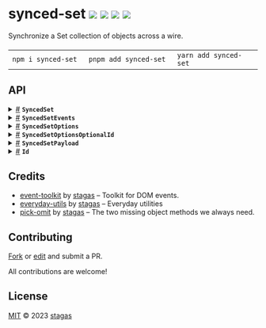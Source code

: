 

<h1>
synced-set <a href="https://npmjs.org/package/synced-set"><img src="https://img.shields.io/badge/npm-v2.0.0-F00.svg?colorA=000"/></a> <a href="src"><img src="https://img.shields.io/badge/loc-133-FFF.svg?colorA=000"/></a> <a href="https://cdn.jsdelivr.net/npm/synced-set@2.0.0/dist/synced-set.min.js"><img src="https://img.shields.io/badge/brotli-1.3K-333.svg?colorA=000"/></a> <a href="LICENSE"><img src="https://img.shields.io/badge/license-MIT-F0B.svg?colorA=000"/></a>
</h1>

<p></p>

Synchronize a Set collection of objects across a wire.

<h4>
<table><tr><td title="Triple click to select and copy paste">
<code>npm i synced-set </code>
</td><td title="Triple click to select and copy paste">
<code>pnpm add synced-set </code>
</td><td title="Triple click to select and copy paste">
<code>yarn add synced-set</code>
</td></tr></table>
</h4>


## API

<p>  <details id="SyncedSet$44" title="Class" ><summary><span><a href="#SyncedSet$44">#</a></span>  <code><strong>SyncedSet</strong></code>    </summary>  <a href=""></a>  <ul>        <p>  <details id="constructor$45" title="Constructor" ><summary><span><a href="#constructor$45">#</a></span>  <code><strong>constructor</strong></code><em>(options)</em>    </summary>  <a href=""></a>  <ul>    <p>  <details id="new SyncedSet$46" title="ConstructorSignature" ><summary><span><a href="#new SyncedSet$46">#</a></span>  <code><strong>new SyncedSet</strong></code><em>()</em>    </summary>    <ul><p><a href="#SyncedSet$44">SyncedSet</a>&lt;<a href="#T$47">T</a>, <a href="#R$48">R</a>&gt;</p>      <p>  <details id="options$49" title="Parameter" ><summary><span><a href="#options$49">#</a></span>  <code><strong>options</strong></code>    </summary>    <ul><p><a href="#SyncedSetOptionsOptionalId$26">SyncedSetOptionsOptionalId</a>&lt;<a href="#T$47">T</a>, <a href="#R$48">R</a>&gt;</p>        </ul></details></p>  </ul></details></p>    </ul></details><details id="added$51" title="Property" ><summary><span><a href="#added$51">#</a></span>  <code><strong>added</strong></code>  <span><span>&nbsp;=&nbsp;</span>  <code>...</code></span>  </summary>  <a href=""></a>  <ul><p><span>Set</span>&lt;<a href="#T$47">T</a>&gt;</p>        </ul></details><details id="deleted$53" title="Property" ><summary><span><a href="#deleted$53">#</a></span>  <code><strong>deleted</strong></code>  <span><span>&nbsp;=&nbsp;</span>  <code>...</code></span>  </summary>  <a href=""></a>  <ul><p><span>Set</span>&lt;<a href="#T$47">T</a>  [keyof     <a href="#T$47">T</a>]&gt;</p>        </ul></details><details id="map$50" title="Property" ><summary><span><a href="#map$50">#</a></span>  <code><strong>map</strong></code>  <span><span>&nbsp;=&nbsp;</span>  <code>...</code></span>  </summary>  <a href=""></a>  <ul><p><span>Map</span>&lt;<a href="#T$47">T</a>  [keyof     <a href="#T$47">T</a>], <a href="#T$47">T</a>&gt;</p>        </ul></details><details id="options$54" title="Property" ><summary><span><a href="#options$54">#</a></span>  <code><strong>options</strong></code>    </summary>  <a href=""></a>  <ul><p><a href="#SyncedSetOptions$8">SyncedSetOptions</a>&lt;<a href="#T$47">T</a>, <a href="#R$48">R</a>&gt;</p>        </ul></details><details id="updated$52" title="Property" ><summary><span><a href="#updated$52">#</a></span>  <code><strong>updated</strong></code>  <span><span>&nbsp;=&nbsp;</span>  <code>...</code></span>  </summary>  <a href=""></a>  <ul><p><span>Set</span>&lt;<a href="#T$47">T</a>&gt;</p>        </ul></details><details id="listeners$92" title="Accessor" ><summary><span><a href="#listeners$92">#</a></span>  <code><strong>listeners</strong></code>    </summary>  <a href=""></a>  <ul>        </ul></details><details id="size$55" title="Accessor" ><summary><span><a href="#size$55">#</a></span>  <code><strong>size</strong></code>    </summary>  <a href=""></a>  <ul>        </ul></details><details id="[iterator]$89" title="Method" ><summary><span><a href="#[iterator]$89">#</a></span>  <code><strong>[iterator]</strong></code><em>()</em>    </summary>  <a href=""></a>  <ul>    <p>      <p><strong>[iterator]</strong><em>()</em>  &nbsp;=&gt;  <ul><span>IterableIterator</span>&lt;<a href="#T$47">T</a>&gt;</ul></p></p>    </ul></details><details id="add$79" title="Method" ><summary><span><a href="#add$79">#</a></span>  <code><strong>add</strong></code><em>(object, fromRemote)</em>    </summary>  <a href=""></a>  <ul>    <p>    <details id="object$81" title="Parameter" ><summary><span><a href="#object$81">#</a></span>  <code><strong>object</strong></code>    </summary>    <ul><p><a href="#T$47">T</a></p>        </ul></details><details id="fromRemote$82" title="Parameter" ><summary><span><a href="#fromRemote$82">#</a></span>  <code><strong>fromRemote</strong></code>  <span><span>&nbsp;=&nbsp;</span>  <code>false</code></span>  </summary>    <ul><p>boolean</p>        </ul></details>  <p><strong>add</strong><em>(object, fromRemote)</em>  &nbsp;=&gt;  <ul><a href="#SyncedSet$44">SyncedSet</a>&lt;<a href="#T$47">T</a>, <a href="#R$48">R</a>&gt;</ul></p></p>    </ul></details><details id="clear$66" title="Method" ><summary><span><a href="#clear$66">#</a></span>  <code><strong>clear</strong></code><em>()</em>    </summary>  <a href=""></a>  <ul>    <p>      <p><strong>clear</strong><em>()</em>  &nbsp;=&gt;  <ul>void</ul></p></p>    </ul></details><details id="delete$83" title="Method" ><summary><span><a href="#delete$83">#</a></span>  <code><strong>delete</strong></code><em>(object)</em>    </summary>  <a href=""></a>  <ul>    <p>    <details id="object$85" title="Parameter" ><summary><span><a href="#object$85">#</a></span>  <code><strong>object</strong></code>    </summary>    <ul><p><a href="#T$47">T</a></p>        </ul></details>  <p><strong>delete</strong><em>(object)</em>  &nbsp;=&gt;  <ul>boolean</ul></p></p>    </ul></details><details id="deleteById$86" title="Method" ><summary><span><a href="#deleteById$86">#</a></span>  <code><strong>deleteById</strong></code><em>(id)</em>    </summary>  <a href=""></a>  <ul>    <p>    <details id="id$88" title="Parameter" ><summary><span><a href="#id$88">#</a></span>  <code><strong>id</strong></code>    </summary>    <ul><p><a href="#T$47">T</a>  [keyof     <a href="#T$47">T</a>]</p>        </ul></details>  <p><strong>deleteById</strong><em>(id)</em>  &nbsp;=&gt;  <ul>void</ul></p></p>    </ul></details><details id="emit$96" title="Method" ><summary><span><a href="#emit$96">#</a></span>  <code><strong>emit</strong></code><em>(eventName, args)</em>    </summary>  <a href=""></a>  <ul>    <p>    <details id="eventName$99" title="Parameter" ><summary><span><a href="#eventName$99">#</a></span>  <code><strong>eventName</strong></code>    </summary>    <ul><p><a href="#K$98">K</a></p>        </ul></details><details id="args$100" title="Parameter" ><summary><span><a href="#args$100">#</a></span>  <code><strong>args</strong></code>    </summary>    <ul><p><span>Parameters</span>&lt;<a href="#SyncedSetEvents$119">SyncedSetEvents</a>&lt;<a href="#T$47">T</a>&gt;  [<a href="#K$98">K</a>]&gt;</p>        </ul></details>  <p><strong>emit</strong>&lt;<span>K</span>&gt;<em>(eventName, args)</em>  &nbsp;=&gt;  <ul><a href="#SyncedSet$44">SyncedSet</a>&lt;<a href="#T$47">T</a>, <a href="#R$48">R</a>&gt;</ul></p></p>    </ul></details><details id="forEach$57" title="Method" ><summary><span><a href="#forEach$57">#</a></span>  <code><strong>forEach</strong></code><em>(callback, thisArg)</em>    </summary>  <a href=""></a>  <ul>    <p>    <details id="callback$59" title="Function" ><summary><span><a href="#callback$59">#</a></span>  <code><strong>callback</strong></code><em>(value, value2, set)</em>    </summary>    <ul>    <p>    <details id="value$62" title="Parameter" ><summary><span><a href="#value$62">#</a></span>  <code><strong>value</strong></code>    </summary>    <ul><p><a href="#T$47">T</a></p>        </ul></details><details id="value2$63" title="Parameter" ><summary><span><a href="#value2$63">#</a></span>  <code><strong>value2</strong></code>    </summary>    <ul><p><a href="#T$47">T</a></p>        </ul></details><details id="set$64" title="Parameter" ><summary><span><a href="#set$64">#</a></span>  <code><strong>set</strong></code>    </summary>    <ul><p><span>Set</span>&lt;<a href="#T$47">T</a>&gt;</p>        </ul></details>  <p><strong>callback</strong><em>(value, value2, set)</em>  &nbsp;=&gt;  <ul>void</ul></p></p>    </ul></details><details id="thisArg$65" title="Parameter" ><summary><span><a href="#thisArg$65">#</a></span>  <code><strong>thisArg</strong></code>    </summary>    <ul><p>any</p>        </ul></details>  <p><strong>forEach</strong><em>(callback, thisArg)</em>  &nbsp;=&gt;  <ul>void</ul></p></p>    </ul></details><details id="has$73" title="Method" ><summary><span><a href="#has$73">#</a></span>  <code><strong>has</strong></code><em>(object)</em>    </summary>  <a href=""></a>  <ul>    <p>    <details id="object$75" title="Parameter" ><summary><span><a href="#object$75">#</a></span>  <code><strong>object</strong></code>    </summary>    <ul><p><a href="#T$47">T</a></p>        </ul></details>  <p><strong>has</strong><em>(object)</em>  &nbsp;=&gt;  <ul>boolean</ul></p></p>    </ul></details><details id="off$107" title="Method" ><summary><span><a href="#off$107">#</a></span>  <code><strong>off</strong></code><em>(eventName, callback)</em>    </summary>  <a href=""></a>  <ul>    <p>    <details id="eventName$110" title="Parameter" ><summary><span><a href="#eventName$110">#</a></span>  <code><strong>eventName</strong></code>    </summary>    <ul><p><a href="#K$109">K</a></p>        </ul></details><details id="callback$111" title="Parameter" ><summary><span><a href="#callback$111">#</a></span>  <code><strong>callback</strong></code>    </summary>    <ul><p><a href="#SyncedSetEvents$119">SyncedSetEvents</a>&lt;<a href="#T$47">T</a>&gt;  [<a href="#K$109">K</a>]</p>        </ul></details>  <p><strong>off</strong>&lt;<span>K</span>&gt;<em>(eventName, callback)</em>  &nbsp;=&gt;  <ul>undefined | <a href="#SyncedSet$44">SyncedSet</a>&lt;<a href="#T$47">T</a>, <a href="#R$48">R</a>&gt;</ul></p></p>    </ul></details><details id="on$101" title="Method" ><summary><span><a href="#on$101">#</a></span>  <code><strong>on</strong></code><em>(eventName, callback, options)</em>    </summary>  <a href=""></a>  <ul>    <p>    <details id="eventName$104" title="Parameter" ><summary><span><a href="#eventName$104">#</a></span>  <code><strong>eventName</strong></code>    </summary>    <ul><p><a href="#K$103">K</a></p>        </ul></details><details id="callback$105" title="Parameter" ><summary><span><a href="#callback$105">#</a></span>  <code><strong>callback</strong></code>    </summary>    <ul><p><a href="#SyncedSetEvents$119">SyncedSetEvents</a>&lt;<a href="#T$47">T</a>&gt;  [<a href="#K$103">K</a>]</p>        </ul></details><details id="options$106" title="Parameter" ><summary><span><a href="#options$106">#</a></span>  <code><strong>options</strong></code>    </summary>    <ul><p><span>EventEmitterOptions</span></p>        </ul></details>  <p><strong>on</strong>&lt;<span>K</span>&gt;<em>(eventName, callback, options)</em>  &nbsp;=&gt;  <ul><span>Off</span></ul></p></p>    </ul></details><details id="once$112" title="Method" ><summary><span><a href="#once$112">#</a></span>  <code><strong>once</strong></code><em>(eventName, callback)</em>    </summary>  <a href=""></a>  <ul>    <p>    <details id="eventName$115" title="Parameter" ><summary><span><a href="#eventName$115">#</a></span>  <code><strong>eventName</strong></code>    </summary>    <ul><p><a href="#K$114">K</a></p>        </ul></details><details id="callback$116" title="Parameter" ><summary><span><a href="#callback$116">#</a></span>  <code><strong>callback</strong></code>    </summary>    <ul><p><a href="#SyncedSetEvents$119">SyncedSetEvents</a>&lt;<a href="#T$47">T</a>&gt;  [<a href="#K$114">K</a>]</p>        </ul></details>  <p><strong>once</strong>&lt;<span>K</span>&gt;<em>(eventName, callback)</em>  &nbsp;=&gt;  <ul><span>Off</span></ul></p></p>    </ul></details><details id="receive$70" title="Method" ><summary><span><a href="#receive$70">#</a></span>  <code><strong>receive</strong></code><em>(payload)</em>    </summary>  <a href=""></a>  <ul>    <p>    <details id="payload$72" title="Parameter" ><summary><span><a href="#payload$72">#</a></span>  <code><strong>payload</strong></code>    </summary>    <ul><p><a href="#SyncedSetPayload$3">SyncedSetPayload</a>&lt;<a href="#T$47">T</a>&gt;</p>        </ul></details>  <p><strong>receive</strong><em>(payload)</em>  &nbsp;=&gt;  <ul>void</ul></p></p>    </ul></details><details id="send$68" title="Method" ><summary><span><a href="#send$68">#</a></span>  <code><strong>send</strong></code><em>()</em>    </summary>  <a href=""></a>  <ul>    <p>      <p><strong>send</strong><em>()</em>  &nbsp;=&gt;  <ul>void</ul></p></p>    </ul></details><details id="update$76" title="Method" ><summary><span><a href="#update$76">#</a></span>  <code><strong>update</strong></code><em>(object)</em>    </summary>  <a href=""></a>  <ul>    <p>    <details id="object$78" title="Parameter" ><summary><span><a href="#object$78">#</a></span>  <code><strong>object</strong></code>    </summary>    <ul><p><a href="#T$47">T</a></p>        </ul></details>  <p><strong>update</strong><em>(object)</em>  &nbsp;=&gt;  <ul>void</ul></p></p>    </ul></details></p></ul></details><details id="SyncedSetEvents$119" title="Interface" ><summary><span><a href="#SyncedSetEvents$119">#</a></span>  <code><strong>SyncedSetEvents</strong></code>    </summary>  <a href=""></a>  <ul>        <p>  <details id="add$120" title="Property" ><summary><span><a href="#add$120">#</a></span>  <code><strong>add</strong></code>    </summary>  <a href=""></a>  <ul><p><details id="__type$121" title="Function" ><summary><span><a href="#__type$121">#</a></span>  <em>(item)</em>    </summary>    <ul>    <p>    <details id="item$123" title="Parameter" ><summary><span><a href="#item$123">#</a></span>  <code><strong>item</strong></code>    </summary>    <ul><p><a href="#T$133">T</a></p>        </ul></details>  <p><strong></strong><em>(item)</em>  &nbsp;=&gt;  <ul>void</ul></p></p>    </ul></details></p>        </ul></details><details id="delete$129" title="Property" ><summary><span><a href="#delete$129">#</a></span>  <code><strong>delete</strong></code>    </summary>  <a href=""></a>  <ul><p><details id="__type$130" title="Function" ><summary><span><a href="#__type$130">#</a></span>  <em>(item)</em>    </summary>    <ul>    <p>    <details id="item$132" title="Parameter" ><summary><span><a href="#item$132">#</a></span>  <code><strong>item</strong></code>    </summary>    <ul><p><a href="#T$133">T</a></p>        </ul></details>  <p><strong></strong><em>(item)</em>  &nbsp;=&gt;  <ul>void</ul></p></p>    </ul></details></p>        </ul></details><details id="update$124" title="Property" ><summary><span><a href="#update$124">#</a></span>  <code><strong>update</strong></code>    </summary>  <a href=""></a>  <ul><p><details id="__type$125" title="Function" ><summary><span><a href="#__type$125">#</a></span>  <em>(item, key)</em>    </summary>    <ul>    <p>    <details id="item$127" title="Parameter" ><summary><span><a href="#item$127">#</a></span>  <code><strong>item</strong></code>    </summary>    <ul><p><a href="#T$133">T</a></p>        </ul></details><details id="key$128" title="Parameter" ><summary><span><a href="#key$128">#</a></span>  <code><strong>key</strong></code>    </summary>    <ul><p>keyof     <a href="#T$133">T</a></p>        </ul></details>  <p><strong></strong><em>(item, key)</em>  &nbsp;=&gt;  <ul>void</ul></p></p>    </ul></details></p>        </ul></details></p></ul></details><details id="SyncedSetOptions$8" title="Interface" ><summary><span><a href="#SyncedSetOptions$8">#</a></span>  <code><strong>SyncedSetOptions</strong></code>    </summary>  <a href=""></a>  <ul>        <p>  <details id="id$9" title="Property" ><summary><span><a href="#id$9">#</a></span>  <code><strong>id</strong></code>    </summary>  <a href=""></a>  <ul><p>keyof     <a href="#T$24">T</a></p>        </ul></details><details id="pick$10" title="Property" ><summary><span><a href="#pick$10">#</a></span>  <code><strong>pick</strong></code>    </summary>  <a href=""></a>  <ul><p>keyof     <a href="#T$24">T</a>  []</p>        </ul></details><details id="equal$20" title="Method" ><summary><span><a href="#equal$20">#</a></span>  <code><strong>equal</strong></code><em>(prev, next)</em>    </summary>  <a href=""></a>  <ul>    <p>    <details id="prev$22" title="Parameter" ><summary><span><a href="#prev$22">#</a></span>  <code><strong>prev</strong></code>    </summary>    <ul><p><a href="#R$25">R</a></p>        </ul></details><details id="next$23" title="Parameter" ><summary><span><a href="#next$23">#</a></span>  <code><strong>next</strong></code>    </summary>    <ul><p><a href="#R$25">R</a></p>        </ul></details>  <p><strong>equal</strong><em>(prev, next)</em>  &nbsp;=&gt;  <ul>boolean</ul></p></p>    </ul></details><details id="reducer$17" title="Method" ><summary><span><a href="#reducer$17">#</a></span>  <code><strong>reducer</strong></code><em>(object)</em>    </summary>  <a href=""></a>  <ul>    <p>    <details id="object$19" title="Parameter" ><summary><span><a href="#object$19">#</a></span>  <code><strong>object</strong></code>    </summary>    <ul><p><a href="#T$24">T</a></p>        </ul></details>  <p><strong>reducer</strong><em>(object)</em>  &nbsp;=&gt;  <ul><a href="#R$25">R</a></ul></p></p>    </ul></details><details id="send$11" title="Method" ><summary><span><a href="#send$11">#</a></span>  <code><strong>send</strong></code><em>(payload, cb)</em>    </summary>  <a href=""></a>  <ul>    <p>    <details id="payload$13" title="Parameter" ><summary><span><a href="#payload$13">#</a></span>  <code><strong>payload</strong></code>    </summary>    <ul><p><a href="#SyncedSetPayload$3">SyncedSetPayload</a>&lt;<a href="#T$24">T</a>&gt;</p>        </ul></details><details id="cb$14" title="Function" ><summary><span><a href="#cb$14">#</a></span>  <code><strong>cb</strong></code><em>()</em>    </summary>    <ul>    <p>      <p><strong>cb</strong><em>()</em>  &nbsp;=&gt;  <ul>void</ul></p></p>    </ul></details>  <p><strong>send</strong><em>(payload, cb)</em>  &nbsp;=&gt;  <ul>void</ul></p></p>    </ul></details></p></ul></details><details id="SyncedSetOptionsOptionalId$26" title="Interface" ><summary><span><a href="#SyncedSetOptionsOptionalId$26">#</a></span>  <code><strong>SyncedSetOptionsOptionalId</strong></code>    </summary>  <a href=""></a>  <ul>        <p>  <details id="id$27" title="Property" ><summary><span><a href="#id$27">#</a></span>  <code><strong>id</strong></code>    </summary>  <a href=""></a>  <ul><p>keyof     <a href="#T$42">T</a></p>        </ul></details><details id="pick$28" title="Property" ><summary><span><a href="#pick$28">#</a></span>  <code><strong>pick</strong></code>    </summary>  <a href=""></a>  <ul><p>keyof     <a href="#T$42">T</a>  []</p>        </ul></details><details id="equal$38" title="Method" ><summary><span><a href="#equal$38">#</a></span>  <code><strong>equal</strong></code><em>(prev, next)</em>    </summary>  <a href=""></a>  <ul>    <p>    <details id="prev$40" title="Parameter" ><summary><span><a href="#prev$40">#</a></span>  <code><strong>prev</strong></code>    </summary>    <ul><p><a href="#R$43">R</a></p>        </ul></details><details id="next$41" title="Parameter" ><summary><span><a href="#next$41">#</a></span>  <code><strong>next</strong></code>    </summary>    <ul><p><a href="#R$43">R</a></p>        </ul></details>  <p><strong>equal</strong><em>(prev, next)</em>  &nbsp;=&gt;  <ul>boolean</ul></p></p>    </ul></details><details id="reducer$35" title="Method" ><summary><span><a href="#reducer$35">#</a></span>  <code><strong>reducer</strong></code><em>(object)</em>    </summary>  <a href=""></a>  <ul>    <p>    <details id="object$37" title="Parameter" ><summary><span><a href="#object$37">#</a></span>  <code><strong>object</strong></code>    </summary>    <ul><p><a href="#T$42">T</a></p>        </ul></details>  <p><strong>reducer</strong><em>(object)</em>  &nbsp;=&gt;  <ul><a href="#R$43">R</a></ul></p></p>    </ul></details><details id="send$29" title="Method" ><summary><span><a href="#send$29">#</a></span>  <code><strong>send</strong></code><em>(payload, cb)</em>    </summary>  <a href=""></a>  <ul>    <p>    <details id="payload$31" title="Parameter" ><summary><span><a href="#payload$31">#</a></span>  <code><strong>payload</strong></code>    </summary>    <ul><p><a href="#SyncedSetPayload$3">SyncedSetPayload</a>&lt;<a href="#T$42">T</a>&gt;</p>        </ul></details><details id="cb$32" title="Function" ><summary><span><a href="#cb$32">#</a></span>  <code><strong>cb</strong></code><em>()</em>    </summary>    <ul>    <p>      <p><strong>cb</strong><em>()</em>  &nbsp;=&gt;  <ul>void</ul></p></p>    </ul></details>  <p><strong>send</strong><em>(payload, cb)</em>  &nbsp;=&gt;  <ul>void</ul></p></p>    </ul></details></p></ul></details><details id="SyncedSetPayload$3" title="Interface" ><summary><span><a href="#SyncedSetPayload$3">#</a></span>  <code><strong>SyncedSetPayload</strong></code>    </summary>  <a href=""></a>  <ul>        <p>  <details id="added$4" title="Property" ><summary><span><a href="#added$4">#</a></span>  <code><strong>added</strong></code>    </summary>  <a href=""></a>  <ul><p><span>Set</span>&lt;<a href="#T$7">T</a>&gt;</p>        </ul></details><details id="deleted$6" title="Property" ><summary><span><a href="#deleted$6">#</a></span>  <code><strong>deleted</strong></code>    </summary>  <a href=""></a>  <ul><p><span>Set</span>&lt;<a href="#T$7">T</a>  [keyof     <a href="#T$7">T</a>]&gt;</p>        </ul></details><details id="updated$5" title="Property" ><summary><span><a href="#updated$5">#</a></span>  <code><strong>updated</strong></code>    </summary>  <a href=""></a>  <ul><p><span>Set</span>&lt;<a href="#T$7">T</a>&gt;</p>        </ul></details></p></ul></details><details id="Id$1" title="TypeAlias" ><summary><span><a href="#Id$1">#</a></span>  <code><strong>Id</strong></code>    </summary>  <a href=""></a>  <ul><p>keyof     <a href="#T$2">T</a></p>        </ul></details></p>

## Credits
- [event-toolkit](https://npmjs.org/package/event-toolkit) by [stagas](https://github.com/stagas) &ndash; Toolkit for DOM events.
- [everyday-utils](https://npmjs.org/package/everyday-utils) by [stagas](https://github.com/stagas) &ndash; Everyday utilities
- [pick-omit](https://npmjs.org/package/pick-omit) by [stagas](https://github.com/stagas) &ndash; The two missing object methods we always need.

## Contributing

[Fork](https://github.com/stagas/synced-set/fork) or [edit](https://github.dev/stagas/synced-set) and submit a PR.

All contributions are welcome!

## License

<a href="LICENSE">MIT</a> &copy; 2023 [stagas](https://github.com/stagas)
